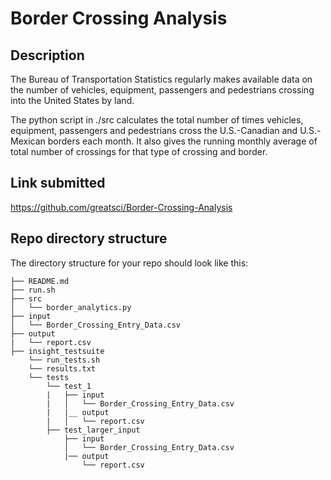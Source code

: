 # Border Crossing Analysis

## Description
The Bureau of Transportation Statistics regularly makes available data on the number of vehicles, equipment, passengers and pedestrians crossing into the United States by land.

The python script in ./src calculates the total number of times vehicles, equipment, passengers and pedestrians cross the U.S.-Canadian and U.S.-Mexican borders each month. It also gives the running monthly average of total number of crossings for that type of crossing and border.

## Link submitted
https://github.com/greatsci/Border-Crossing-Analysis

## Repo directory structure

The directory structure for your repo should look like this:

    ├── README.md
    ├── run.sh
    ├── src
    │   └── border_analytics.py
    ├── input
    │   └── Border_Crossing_Entry_Data.csv
    ├── output
    |   └── report.csv
    ├── insight_testsuite
        └── run_tests.sh
        └── results.txt
        └── tests
            └── test_1
            |   ├── input
            |   │   └── Border_Crossing_Entry_Data.csv
            |   |__ output
            |   │   └── report.csv
            ├── test_larger_input
                ├── input
                │   └── Border_Crossing_Entry_Data.csv
                |── output
                    └── report.csv

